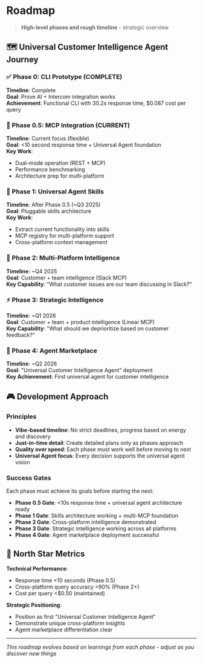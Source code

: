 # Roadmap

> **High-level phases and rough timeline** - strategic overview

## 🗺️ Universal Customer Intelligence Agent Journey

### ✅ Phase 0: CLI Prototype (COMPLETE)
**Timeline**: Complete  
**Goal**: Prove AI + Intercom integration works  
**Achievement**: Functional CLI with 30.2s response time, $0.087 cost per query  

### 🔄 Phase 0.5: MCP Integration (CURRENT)  
**Timeline**: Current focus (flexible)  
**Goal**: <10 second response time + Universal Agent foundation  
**Key Work**: 
- Dual-mode operation (REST + MCP)
- Performance benchmarking
- Architecture prep for multi-platform

### 🎯 Phase 1: Universal Agent Skills
**Timeline**: After Phase 0.5 (~Q3 2025)  
**Goal**: Pluggable skills architecture  
**Key Work**:
- Extract current functionality into skills
- MCP registry for multi-platform support
- Cross-platform context management

### 💬 Phase 2: Multi-Platform Intelligence  
**Timeline**: ~Q4 2025  
**Goal**: Customer + team intelligence (Slack MCP)  
**Key Capability**: "What customer issues are our team discussing in Slack?"

### ⚡ Phase 3: Strategic Intelligence
**Timeline**: ~Q1 2026  
**Goal**: Customer + team + product intelligence (Linear MCP)  
**Key Capability**: "What should we deprioritize based on customer feedback?"

### 🏪 Phase 4: Agent Marketplace
**Timeline**: ~Q2 2026  
**Goal**: "Universal Customer Intelligence Agent" deployment  
**Key Achievement**: First universal agent for customer intelligence

## 🎮 Development Approach

### Principles
- **Vibe-based timeline**: No strict deadlines, progress based on energy and discovery
- **Just-in-time detail**: Create detailed plans only as phases approach
- **Quality over speed**: Each phase must work well before moving to next
- **Universal Agent focus**: Every decision supports the universal agent vision

### Success Gates
Each phase must achieve its goals before starting the next:
- **Phase 0.5 Gate**: <10s response time + universal agent architecture ready
- **Phase 1 Gate**: Skills architecture working + multi-MCP foundation
- **Phase 2 Gate**: Cross-platform intelligence demonstrated
- **Phase 3 Gate**: Strategic intelligence working across all platforms
- **Phase 4 Gate**: Agent marketplace deployment successful

## 🎯 North Star Metrics

**Technical Performance**:
- Response time <10 seconds (Phase 0.5)
- Cross-platform query accuracy >90% (Phase 2+)
- Cost per query <$0.50 (maintained)

**Strategic Positioning**:
- Position as first "Universal Customer Intelligence Agent"
- Demonstrate unique cross-platform insights
- Agent marketplace differentiation clear

---

*This roadmap evolves based on learnings from each phase - adjust as you discover new things*
